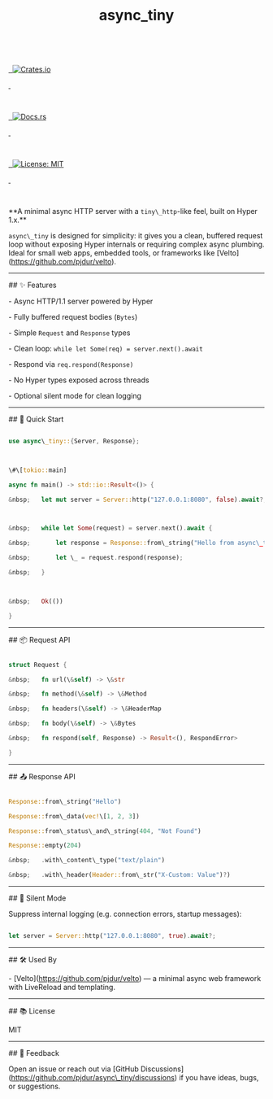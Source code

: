 <p align="center">

&nbsp; <h1 align="center">async\_tiny</h1>

&nbsp; <p align="center">

&nbsp;   <a href="https://crates.io/crates/async\_tiny">

&nbsp;     <img src="https://img.shields.io/crates/v/async\_tiny?style=flat-square" alt="Crates.io">

&nbsp;   </a>

&nbsp;   <a href="https://docs.rs/async\_tiny">

&nbsp;     <img src="https://img.shields.io/docsrs/async\_tiny?style=flat-square" alt="Docs.rs">

&nbsp;   </a>

&nbsp;   <a href="https://opensource.org/licenses/MIT">

&nbsp;     <img src="https://img.shields.io/badge/license-MIT-blue.svg?style=flat-square" alt="License: MIT">

&nbsp;   </a>

&nbsp; </p>

</p>



\*\*A minimal async HTTP server with a `tiny\_http`-like feel, built on Hyper 1.x.\*\*



`async\_tiny` is designed for simplicity: it gives you a clean, buffered request loop without exposing Hyper internals or requiring complex async plumbing. Ideal for small web apps, embedded tools, or frameworks like \[Velto](https://github.com/pjdur/velto).



---



\## ✨ Features



\- Async HTTP/1.1 server powered by Hyper

\- Fully buffered request bodies (`Bytes`)

\- Simple `Request` and `Response` types

\- Clean loop: `while let Some(req) = server.next().await`

\- Respond via `req.respond(Response)`

\- No Hyper types exposed across threads

\- Optional silent mode for clean logging



---



\## 🚀 Quick Start



```rust

use async\_tiny::{Server, Response};



\#\[tokio::main]

async fn main() -> std::io::Result<()> {

&nbsp;   let mut server = Server::http("127.0.0.1:8080", false).await?;



&nbsp;   while let Some(request) = server.next().await {

&nbsp;       let response = Response::from\_string("Hello from async\_tiny!");

&nbsp;       let \_ = request.respond(response);

&nbsp;   }



&nbsp;   Ok(())

}

```



---



\## 📦 Request API



```rust

struct Request {

&nbsp;   fn url(\&self) -> \&str

&nbsp;   fn method(\&self) -> \&Method

&nbsp;   fn headers(\&self) -> \&HeaderMap

&nbsp;   fn body(\&self) -> \&Bytes

&nbsp;   fn respond(self, Response) -> Result<(), RespondError>

}

```



---



\## 📤 Response API



```rust

Response::from\_string("Hello")

Response::from\_data(vec!\[1, 2, 3])

Response::from\_status\_and\_string(404, "Not Found")

Response::empty(204)

&nbsp;   .with\_content\_type("text/plain")

&nbsp;   .with\_header(Header::from\_str("X-Custom: Value")?)

```



---



\## 🔧 Silent Mode



Suppress internal logging (e.g. connection errors, startup messages):



```rust

let server = Server::http("127.0.0.1:8080", true).await?;

```



---



\## 🛠 Used By



\- \[Velto](https://github.com/pjdur/velto) — a minimal async web framework with LiveReload and templating.



---



\## 📚 License



MIT



---



\## 💬 Feedback



Open an issue or reach out via \[GitHub Discussions](https://github.com/pjdur/async\_tiny/discussions) if you have ideas, bugs, or suggestions.




